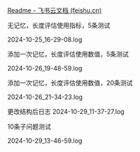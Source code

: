 [‌⁠⁠‬⁠‍‌‬﻿⁠⁠‍‌‍‍﻿‍‍‬⁠‌⁠⁠‍﻿Readme - 飞书云文档 (feishu.cn)](https://ncnqr3n7dhdn.feishu.cn/docx/J6BGdIHLdoRYFPxISq8cbbJknNf)



无记忆，长度评估使用指标，5条测试

2024-10-25_16-29-08.log

添加一次记忆，长度评估使用数值，5条测试

2024-10-26_19-48-59.log

添加一次记忆，长度评估使用数值，20条测试

2024-10-26_21-34-23.log

更改结构后日志
2024-10-29_11-37-27.log

10条子问题测试

2024-10-29_13-46-59.log

